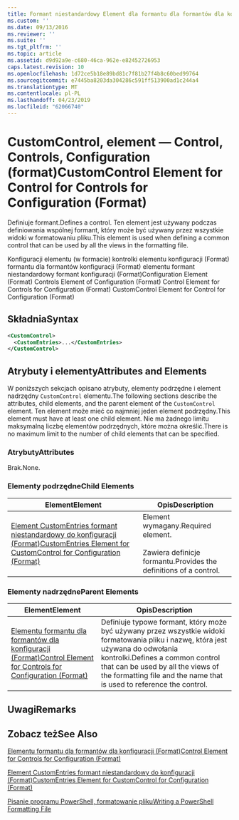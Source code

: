 ```yaml
---
title: Formant niestandardowy Element dla formantu dla formantów dla konfiguracji (Format) | Dokumentacja firmy Microsoft
ms.custom: ''
ms.date: 09/13/2016
ms.reviewer: ''
ms.suite: ''
ms.tgt_pltfrm: ''
ms.topic: article
ms.assetid: d9d92a9e-c680-46ca-962e-e82452726953
caps.latest.revision: 10
ms.openlocfilehash: 1d72ce5b18e89bd81c7f81b27f4b8c60bed99764
ms.sourcegitcommit: e7445ba8203da304286c591ff513900ad1c244a4
ms.translationtype: MT
ms.contentlocale: pl-PL
ms.lasthandoff: 04/23/2019
ms.locfileid: "62066740"
---
```

# <a name="customcontrol-element-for-control-for-controls-for-configuration-format"></a><span data-ttu-id="93c23-102">CustomControl, element — Control, Controls, Configuration (format)</span><span class="sxs-lookup"><span data-stu-id="93c23-102">CustomControl Element for Control for Controls for Configuration (Format)</span></span>

<span data-ttu-id="93c23-103">Definiuje formant.</span><span class="sxs-lookup"><span data-stu-id="93c23-103">Defines a control.</span></span> <span data-ttu-id="93c23-104">Ten element jest używany podczas definiowania wspólnej formant, który może być używany przez wszystkie widoki w formatowaniu pliku.</span><span class="sxs-lookup"><span data-stu-id="93c23-104">This element is used when defining a common control that can be used by all the views in the formatting file.</span></span>

<span data-ttu-id="93c23-105">Konfiguracji elementu (w formacie) kontrolki elementu konfiguracji (Format) formantu dla formantów konfiguracji (Format) elementu formant niestandardowy formant konfiguracji (Format)</span><span class="sxs-lookup"><span data-stu-id="93c23-105">Configuration Element (Format) Controls Element of Configuration (Format) Control Element for Controls for Configuration (Format) CustomControl Element for Control for Configuration (Format)</span></span>

## <a name="syntax"></a><span data-ttu-id="93c23-106">Składnia</span><span class="sxs-lookup"><span data-stu-id="93c23-106">Syntax</span></span>

```xml
<CustomControl>
  <CustomEntries>...</CustomEntries>
</CustomControl>
```

## <a name="attributes-and-elements"></a><span data-ttu-id="93c23-107">Atrybuty i elementy</span><span class="sxs-lookup"><span data-stu-id="93c23-107">Attributes and Elements</span></span>

<span data-ttu-id="93c23-108">W poniższych sekcjach opisano atrybuty, elementy podrzędne i element nadrzędny `CustomControl` elementu.</span><span class="sxs-lookup"><span data-stu-id="93c23-108">The following sections describe the attributes, child elements, and the parent element of the `CustomControl` element.</span></span> <span data-ttu-id="93c23-109">Ten element może mieć co najmniej jeden element podrzędny.</span><span class="sxs-lookup"><span data-stu-id="93c23-109">This element must have at least one child element.</span></span> <span data-ttu-id="93c23-110">Nie ma żadnego limitu maksymalną liczbę elementów podrzędnych, które można określić.</span><span class="sxs-lookup"><span data-stu-id="93c23-110">There is no maximum limit to the number of child elements that can be specified.</span></span>

### <a name="attributes"></a><span data-ttu-id="93c23-111">Atrybuty</span><span class="sxs-lookup"><span data-stu-id="93c23-111">Attributes</span></span>

<span data-ttu-id="93c23-112">Brak.</span><span class="sxs-lookup"><span data-stu-id="93c23-112">None.</span></span>

### <a name="child-elements"></a><span data-ttu-id="93c23-113">Elementy podrzędne</span><span class="sxs-lookup"><span data-stu-id="93c23-113">Child Elements</span></span>

|<span data-ttu-id="93c23-114">Element</span><span class="sxs-lookup"><span data-stu-id="93c23-114">Element</span></span>|<span data-ttu-id="93c23-115">Opis</span><span class="sxs-lookup"><span data-stu-id="93c23-115">Description</span></span>|
|-------------|-----------------|
|[<span data-ttu-id="93c23-116">Element CustomEntries formant niestandardowy do konfiguracji (Format)</span><span class="sxs-lookup"><span data-stu-id="93c23-116">CustomEntries Element for CustomControl for Configuration (Format)</span></span>](./customentries-element-for-customcontrol-for-controls-for-configuration-format.md)|<span data-ttu-id="93c23-117">Element wymagany.</span><span class="sxs-lookup"><span data-stu-id="93c23-117">Required element.</span></span><br /><br /> <span data-ttu-id="93c23-118">Zawiera definicje formantu.</span><span class="sxs-lookup"><span data-stu-id="93c23-118">Provides the definitions of a control.</span></span>|

### <a name="parent-elements"></a><span data-ttu-id="93c23-119">Elementy nadrzędne</span><span class="sxs-lookup"><span data-stu-id="93c23-119">Parent Elements</span></span>

|<span data-ttu-id="93c23-120">Element</span><span class="sxs-lookup"><span data-stu-id="93c23-120">Element</span></span>|<span data-ttu-id="93c23-121">Opis</span><span class="sxs-lookup"><span data-stu-id="93c23-121">Description</span></span>|
|-------------|-----------------|
|[<span data-ttu-id="93c23-122">Elementu formantu dla formantów dla konfiguracji (Format)</span><span class="sxs-lookup"><span data-stu-id="93c23-122">Control Element for Controls for Configuration (Format)</span></span>](./control-element-for-controls-for-configuration-format.md)|<span data-ttu-id="93c23-123">Definiuje typowe formant, który może być używany przez wszystkie widoki formatowania pliku i nazwę, która jest używana do odwołania kontrolki.</span><span class="sxs-lookup"><span data-stu-id="93c23-123">Defines a common control that can be used by all the views of the formatting file and the name that is used to reference the control.</span></span>|

## <a name="remarks"></a><span data-ttu-id="93c23-124">Uwagi</span><span class="sxs-lookup"><span data-stu-id="93c23-124">Remarks</span></span>

## <a name="see-also"></a><span data-ttu-id="93c23-125">Zobacz też</span><span class="sxs-lookup"><span data-stu-id="93c23-125">See Also</span></span>

[<span data-ttu-id="93c23-126">Elementu formantu dla formantów dla konfiguracji (Format)</span><span class="sxs-lookup"><span data-stu-id="93c23-126">Control Element for Controls for Configuration (Format)</span></span>](./control-element-for-controls-for-configuration-format.md)

[<span data-ttu-id="93c23-127">Element CustomEntries formant niestandardowy do konfiguracji (Format)</span><span class="sxs-lookup"><span data-stu-id="93c23-127">CustomEntries Element for CustomControl for Configuration (Format)</span></span>](./customentries-element-for-customcontrol-for-controls-for-configuration-format.md)

[<span data-ttu-id="93c23-128">Pisanie programu PowerShell, formatowanie pliku</span><span class="sxs-lookup"><span data-stu-id="93c23-128">Writing a PowerShell Formatting File</span></span>](./writing-a-powershell-formatting-file.md)
